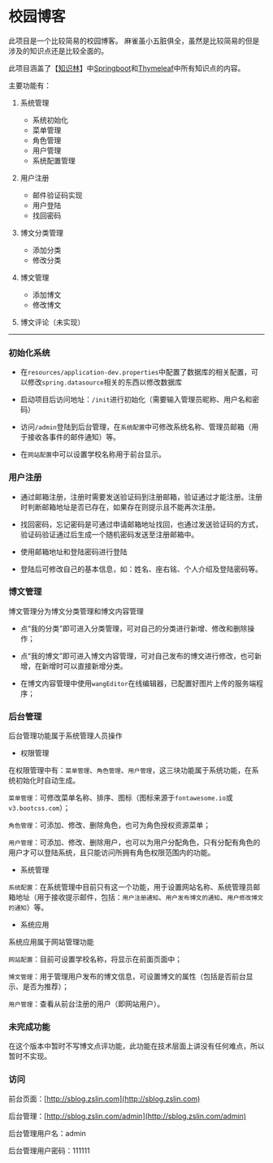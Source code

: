# 校园博客

此项目是一个比较简易的校园博客。
麻雀虽小五脏俱全，虽然是比较简易的但是涉及的知识点还是比较全面的。

此项目涵盖了【[知识林](http://www.zslin.com)】中[Springboot](http://www.zslin.com/?cateId=3)和[Thymeleaf](http://www.zslin.com/?cateId=5)中所有知识点的内容。

主要功能有：

1. 系统管理
    + 系统初始化
    + 菜单管理
    + 角色管理
    + 用户管理
    + 系统配置管理

2. 用户注册
    + 邮件验证码实现
    + 用户登陆
    + 找回密码

3. 博文分类管理
    + 添加分类
    + 修改分类

4. 博文管理
    + 添加博文
    + 修改博文

5. 博文评论（未实现）

------

### 初始化系统

+ 在`resources/application-dev.properties`中配置了数据库的相关配置，可以修改`spring.datasource`相关的东西以修改数据库

+ 启动项目后访问地址：`/init`进行初始化（需要输入管理员昵称、用户名和密码）

+ 访问`/admin`登陆到后台管理，在`系统配置`中可修改系统名称、管理员邮箱（用于接收各事件的邮件通知）等。

+ 在`网站配置`中可以设置学校名称用于前台显示。

### 用户注册

+ 通过邮箱注册，注册时需要发送验证码到注册邮箱，验证通过才能注册。注册时判断邮箱地址是否已存在，如果存在则提示且不能再次注册。

+ 找回密码，忘记密码是可通过申请邮箱地址找回，也通过发送验证码的方式，验证码验证通过后生成一个随机密码发送至注册邮箱中。

+ 使用邮箱地址和登陆密码进行登陆

+ 登陆后可修改自己的基本信息，如：姓名、座右铭、个人介绍及登陆密码等。

### 博文管理

博文管理分为博文分类管理和博文内容管理

+ 点“我的分类”即可进入分类管理，可对自己的分类进行新增、修改和删除操作；

+ 点“我的博文”即可进入博文内容管理，可对自己发布的博文进行修改，也可新增，在新增时可以直接新增分类。

+ 在博文内容管理中使用`wangEditor`在线编辑器，已配置好图片上传的服务端程序； 

### 后台管理

后台管理功能属于系统管理人员操作

+ 权限管理
    
在权限管理中有：`菜单管理`、`角色管理`、`用户管理`，这三块功能属于系统功能，在系统初始化时自动生成。

`菜单管理`：可修改菜单名称、排序、图标（图标来源于`fontawesome.io`或`v3.bootcss.com`）；

`角色管理`：可添加、修改、删除角色，也可为角色授权资源菜单；

`用户管理`：可添加、修改、删除用户，也可以为用户分配角色，只有分配有角色的用户才可以登陆系统，且只能访问所拥有角色权限范围内的功能。

+ 系统管理

`系统配置`：在系统管理中目前只有这一个功能，用于设置网站名称、系统管理员邮箱地址（用于接收提示邮件，包括：`用户注册通知`、`用户发布博文的通知`、`用户修改博文的通知`）等。

+ 系统应用

系统应用属于网站管理功能

`网站配置`：目前可设置学校名称，将显示在前面页面中； 

`博文管理`：用于管理用户发布的博文信息，可设置博文的属性（包括是否前台显示、是否为推荐）；

`用户管理`：查看从前台注册的用户（即网站用户）。

### 未完成功能

在这个版本中暂时不写博文点评功能，此功能在技术层面上讲没有任何难点，所以暂时不实现。

### 访问

前台页面：[http://sblog.zslin.com](http://sblog.zslin.com)

后台管理：[http://sblog.zslin.com/admin](http://sblog.zslin.com/admin)

后台管理用户名：admin

后台管理用户密码：111111




